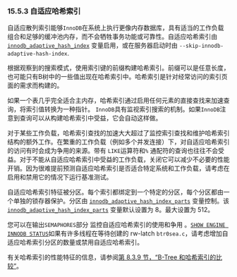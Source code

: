 ### 15.5.3 自适应哈希索引



自适应散列索引能够`InnoDB`在系统上执行更像内存数据库，具有适当的工作负载组合和足够的缓冲池内存，而不会牺牲事务功能或可靠性。自适应哈希索引由 [`innodb_adaptive_hash_index`](https://dev.mysql.com/doc/refman/8.0/en/innodb-parameters.html#sysvar_innodb_adaptive_hash_index) 变量启用，或在服务器启动时由 `--skip-innodb-adaptive-hash-index`.

根据观察到的搜索模式，使用索引键的前缀构建哈希索引。前缀可以是任意长度，也可能只有B树中的一些值出现在哈希索引中。哈希索引是针对经常访问的索引页面的需求而构建的。

如果一个表几乎完全适合主内存，哈希索引通过启用任何元素的直接查找来加速查询，将索引值转换为一种指针。 `InnoDB`具有监视索引搜索的机制。如果`InnoDB`注意到查询可以从构建哈希索引中受益，它会自动这样做。

对于某些工作负载，哈希索引查找的加速大大超过了监控索引查找和维护哈希索引结构的额外工作。在繁重的工作负载（例如多个并发连接）下，对自适应哈希索引的访问有时会成为争用的来源。带有 `LIKE`运算符和`%` 通配符的查询也往往不会受益。对于不能从自适应哈希索引中受益的工作负载，关闭它可以减少不必要的性能开销。因为很难提前预测自适应哈希索引是否适合特定系统和工作负载，请考虑在启用和禁用它的情况下运行基准测试。

自适应哈希索引特征被分区。每个索引都绑定到一个特定的分区，每个分区都由一个单独的锁存器保护。分区由 [`innodb_adaptive_hash_index_parts`](https://dev.mysql.com/doc/refman/8.0/en/innodb-parameters.html#sysvar_innodb_adaptive_hash_index_parts) 变量控制。该 [`innodb_adaptive_hash_index_parts`](https://dev.mysql.com/doc/refman/8.0/en/innodb-parameters.html#sysvar_innodb_adaptive_hash_index_parts) 变量默认设置为 8。最大设置为 512。

您可以在输出`SEMAPHORES`部分 监控自适应哈希索引的使用和争用 。[`SHOW ENGINE INNODB STATUS`](https://dev.mysql.com/doc/refman/8.0/en/show-engine.html)如果有许多线程在等待创建的 rw-latch `btr0sea.c`，请考虑增加自适应哈希索引分区的数量或禁用自适应哈希索引。

有关哈希索引的性能特征的信息，请参阅[第 8.3.9 节，“B-Tree 和哈希索引的比较”](https://dev.mysql.com/doc/refman/8.0/en/index-btree-hash.html)。